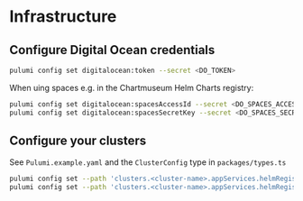 # Infrastructure

## Configure Digital Ocean credentials

```sh
pulumi config set digitalocean:token --secret <DO_TOKEN>
```

When uing spaces e.g. in the Chartmuseum Helm Charts registry:

```sh
pulumi config set digitalocean:spacesAccessId --secret <DO_SPACES_ACCESS_ID>
pulumi config set digitalocean:spacesSecretKey --secret <DO_SPACES_SECRET_KEY>
```

## Configure your clusters

<!-- TODO See https://www.pulumi.com/docs/guides/crossguard/ -->

See `Pulumi.example.yaml` and the `ClusterConfig` type in `packages/types.ts`

```sh
pulumi config set --path 'clusters.<cluster-name>.appServices.helmRegistry.basicAuth.username' --secret chartmuseum
pulumi config set --path 'clusters.<cluster-name>.appServices.helmRegistry.basicAuth.password' --secret Pilette1
```
